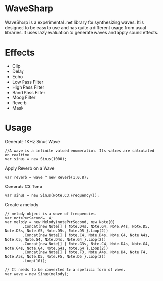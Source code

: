 # WaveSharp

WaveSharp is a experimental .net library for synthesizing waves. 
It is designed to be easy to use and has quite a different usage from usual libraries. 
It uses lazy evaluation to generate waves and apply sound effects.

# Effects

- Clip
- Delay
- Echo
- Low Pass Filter
- High Pass Filter
- Band Pass Filter
- Moog Filter
- Reverb
- Mask

# Usage

Generate 1KHz Sinus Wave
```
//A wave is a infinite valued enumeration. Its values are calculated on realtime.
var sinus = new Sinus(1000);
```

Apply Reverb on a Wave
```
var reverb = wave ^ new Reverb(1,0.8);
```

Generate C3 Tone
```
var sinus = new Sinus(Note.C3.Frequency());
```

Create a melody
```
// melody object is a wave of frequencies. 
var notePerSecond=  4;
var melody = new Melody(notePerSecond, new Note[0]
        .Concat(new Note[] { Note.D4s, Note.G4, Note.A4s, Note.D5, Note.D5s, Note.G5, Note.D5s, Note.D5 }.Loop(2))
        .Concat(new Note[] { Note.C4, Note.D4s, Note.G4, Note.A4s, Note.C5, Note.G4, Note.D4s, Note.G4 }.Loop(2))
        .Concat(new Note[] { Note.G3s, Note.C4, Note.D4s, Note.G4, Note.G4s, Note.G4, Note.G4s, Note.G4 }.Loop(2))
        .Concat(new Note[] { Note.F3, Note.A4s, Note.D4, Note.F4, Note.A5s, Note.D5, Note.F5, Note.D5 }.Loop(2))
        .Loop(10));
        
// It needs to be converted to a speficic form of wave.
var wave = new Sinus(melody);
```
